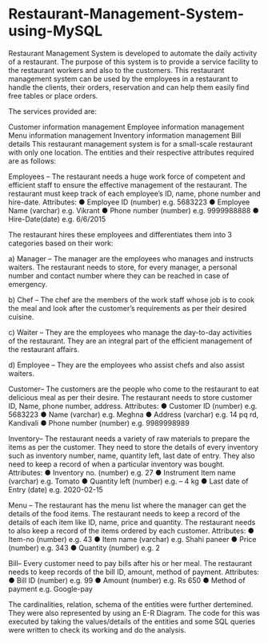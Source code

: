 # Restaurant-Management-System-using-MySQL
Restaurant Management System is developed to automate the daily activity of a restaurant. The purpose of this system is to provide a service facility to the restaurant workers and also to the customers. This restaurant management system can be used by the employees in a restaurant to handle the clients, their orders, reservation and can help them easily find free tables or place orders.

The services provided are:

Customer information management
Employee information management
Menu information management
Inventory information management
Bill details
This restaurant management system is for a small-scale restaurant with only one location. The entities and their respective attributes required are as follows:

Employees – The restaurant needs a huge work force of competent and efficient staff to ensure the effective management of the restaurant. The restaurant must keep track of each employee’s ID, name, phone number and hire-date.
Attributes: ● Employee ID (number) e.g. 5683223 ● Employee Name (varchar) e.g. Vikrant ● Phone number (number) e.g. 9999988888 ● Hire-Date(date) e.g. 6/6/2015

The restaurant hires these employees and differentiates them into 3 categories based on their work:

a) Manager – The manager are the employees who manages and instructs waiters. The restaurant needs to store, for every manager, a personal number and contact number where they can be reached in case of emergency.

b) Chef – The chef are the members of the work staff whose job is to cook the meal and look after the customer’s requirements as per their desired cuisine.

c) Waiter – They are the employees who manage the day-to-day activities of the restaurant. They are an integral part of the efficient management of the restaurant affairs.

d) Employee – They are the employees who assist chefs and also assist waiters.

Customer– The customers are the people who come to the restaurant to eat delicious meal as per their desire. The restaurant needs to store customer ID, Name, phone number, address.
Attributes: ● Customer ID (number) e.g. 5683223 ● Name (varchar) e.g. Meghna ● Address (varchar) e.g. 14 pq rd, Kandivali ● Phone number (number) e.g. 9989998989

Inventory– The restaurant needs a variety of raw materials to prepare the items as per the customer. They need to store the details of every inventory such as inventory number, name, quantity left, last date of entry. They also need to keep a record of when a particular inventory was bought.
Attributes: ● Inventory no. (number) e.g. 27 ● Instrument Item name (varchar) e.g. Tomato ● Quantity left (number) e.g. – 4 kg ● Last date of Entry (date) e.g. 2020-02-15

Menu – The restaurant has the menu list where the manager can get the details of the food items. The restaurant needs to keep a record of the details of each item like ID, name, price and quantity. The restaurant needs to also keep a record of the items ordered by each customer.
Attributes: ● Item-no (number) e.g. 43 ● Item name (varchar) e.g. Shahi paneer ● Price (number) e.g. 343 ● Quantity (number) e.g. 2

Bill– Every customer need to pay bills after his or her meal. The restaurant needs to keep records of the bill ID, amount, method of payment.
Attributes: ● Bill ID (number) e.g. 99 ● Amount (number) e.g. Rs 650 ● Method of payment e.g. Google-pay

The cardinalities, relation, schema of the entities were further dertemined. They were also represented by using an E-R Diagram. The code for this was executed by taking the values/details of the entities and some SQL queries were written to check its working and do the analysis.
